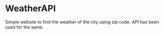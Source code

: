 # WeatherAPI
Simple website to find the weather of the city using zip code. API has been used for the same.
